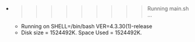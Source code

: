 * >>>>>>>>> Running main.sh ...
  * Running on SHELL=/bin/bash VER=4.3.30(1)-release
  * Disk size = 1524492K. Space Used = 1524492K.
